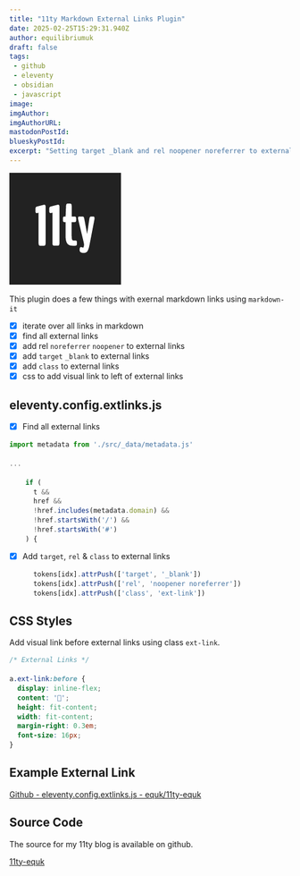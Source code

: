 ```yaml
---
title: "11ty Markdown External Links Plugin"
date: 2025-02-25T15:29:31.940Z
author: equilibriumuk
draft: false
tags:
 - github
 - eleventy
 - obsidian
 - javascript
image:
imgAuthor:
imgAuthorURL:
mastodonPostId:
blueskyPostId:
excerpt: "Setting target _blank and rel noopener noreferrer to external links using markdown-it + 11ty"
---
```


![11ty logo](../_media/images/11ty-200.png)

This plugin does a few things with exernal markdown links using `markdown-it`

- [x] iterate over all links in markdown
- [x] find all external links
- [x] add rel `noreferrer` `noopener` to external links
- [x] add `target` `_blank` to external links
- [x] add `class` to external links
- [x] css to add visual link to left of external links

## eleventy.config.extlinks.js

- [x] Find all external links

```js
import metadata from './src/_data/metadata.js'

...

    if (
      t &&
      href &&
      !href.includes(metadata.domain) &&
      !href.startsWith('/') &&
      !href.startsWith('#')
    ) {
```

- [x] Add `target`, `rel` & `class` to external links

```js
      tokens[idx].attrPush(['target', '_blank'])
      tokens[idx].attrPush(['rel', 'noopener noreferrer'])
      tokens[idx].attrPush(['class', 'ext-link'])
```

## CSS Styles

Add visual link before external links using class `ext-link`.

```css
/* External Links */

a.ext-link:before {
  display: inline-flex;
  content: '🔗';
  height: fit-content;
  width: fit-content;
  margin-right: 0.3em;
  font-size: 16px;
}
```

## Example External Link

[Github - eleventy.config.extlinks.js - equk/11ty-equk](https://github.com/equk/11ty-equk/blob/main/eleventy.config.extlinks.js)

## Source Code

The source for my 11ty blog is available on github.

<a class="github" href="https://github.com/equk/11ty-equk" aria-label="View on GitHub" target="_blank" rel="noopener noreferrer"><i class="fa-brands fa-github"></i> 11ty-equk</a>
